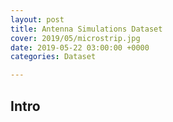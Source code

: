 ```yaml
---
layout: post
title: Antenna Simulations Dataset
cover: 2019/05/microstrip.jpg
date: 2019-05-22 03:00:00 +0000
categories: Dataset

---
```

## Intro
